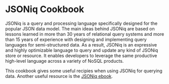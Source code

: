# JSONiq Cookbook

JSONiq is a query and processing language specifically designed for the popular JSON data
model. The main ideas behind JSONiq are based on lessons learned in more than 30 years of
relational query systems and more than 15 years of experience with designing and implementing
query languages for semi-structured data. As a result, JSONiq is an expressive and highly
optimizable language to query and update any kind of JSONiq store or resource. It enables
developers to leverage the same productive high-level language across a variety of NoSQL
products.

This cookbook gives some useful recipies when using JSONiq for querying data. Another useful resource is the [JSONiq ebook](http://www.28.io/jsoniq-the-sql-of-nosql).

